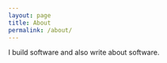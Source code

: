 ```yaml
---
layout: page
title: About
permalink: /about/
---
```


I build software and also write about software.